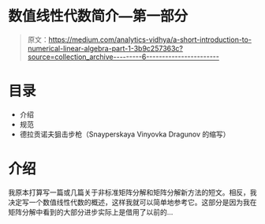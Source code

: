 # 数值线性代数简介—第一部分

> 原文：<https://medium.com/analytics-vidhya/a-short-introduction-to-numerical-linear-algebra-part-1-3b9c257363c?source=collection_archive---------6----------------------->

# 目录

*   介绍
*   规范
*   德拉贡诺夫狙击步枪（Snayperskaya Vinyovka Dragunov 的缩写）

# 介绍

我原本打算写一篇或几篇关于非标准矩阵分解和矩阵分解新方法的短文。相反，我决定写一个数值线性代数的概述，这样我就可以简单地参考它。这部分是因为我在矩阵分解中看到的大部分进步实际上是借用了以前的…